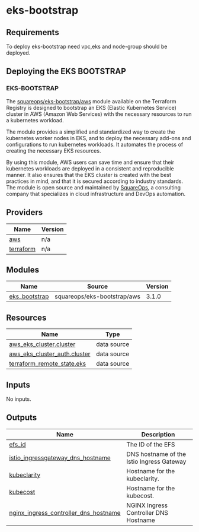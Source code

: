 # eks-bootstrap

<!-- BEGINNING OF PRE-COMMIT-TERRAFORM DOCS HOOK -->
## Requirements

To deploy eks-bootstrap need vpc,eks and node-group should be deployed.
## Deploying the EKS BOOTSTRAP
### EKS-BOOTSTRAP

The [squareops/eks-bootstrap/aws](https://registry.terraform.io/modules/squareops/eks-bootstrap/aws/latest) module available on the Terraform Registry is designed to bootstrap an EKS (Elastic Kubernetes Service) cluster in AWS (Amazon Web Services) with the necessary resources to run a kubernetes workload.

The module provides a simplified and standardized way to create the kubernetes worker nodes in EKS, and to deploy the necessary add-ons and configurations to run kubernetes workloads. It automates the process of creating the necessary EKS resources.

By using this module, AWS users can save time and ensure that their kubernetes workloads are deployed in a consistent and reproducible manner. It also ensures that the EKS cluster is created with the best practices in mind, and that it is secured according to industry standards. The module is open source and maintained by [SquareOps](https://squareops.com/), a consulting company that specializes in cloud infrastructure and DevOps automation.
## Providers

| Name | Version |
|------|---------|
| <a name="provider_aws"></a> [aws](#provider\_aws) | n/a |
| <a name="provider_terraform"></a> [terraform](#provider\_terraform) | n/a |

## Modules

| Name | Source | Version |
|------|--------|---------|
| <a name="module_eks_bootstrap"></a> [eks\_bootstrap](#module\_eks\_bootstrap) | squareops/eks-bootstrap/aws | 3.1.0 |

## Resources

| Name | Type |
|------|------|
| [aws_eks_cluster.cluster](https://registry.terraform.io/providers/hashicorp/aws/latest/docs/data-sources/eks_cluster) | data source |
| [aws_eks_cluster_auth.cluster](https://registry.terraform.io/providers/hashicorp/aws/latest/docs/data-sources/eks_cluster_auth) | data source |
| [terraform_remote_state.eks](https://registry.terraform.io/providers/hashicorp/terraform/latest/docs/data-sources/remote_state) | data source |

## Inputs

No inputs.

## Outputs

| Name | Description |
|------|-------------|
| <a name="output_efs_id"></a> [efs\_id](#output\_efs\_id) | The ID of the EFS |
| <a name="output_istio_ingressgateway_dns_hostname"></a> [istio\_ingressgateway\_dns\_hostname](#output\_istio\_ingressgateway\_dns\_hostname) | DNS hostname of the Istio Ingress Gateway |
| <a name="output_kubeclarity"></a> [kubeclarity](#output\_kubeclarity) | Hostname for the kubeclarity. |
| <a name="output_kubecost"></a> [kubecost](#output\_kubecost) | Hostname for the kubecost. |
| <a name="output_nginx_ingress_controller_dns_hostname"></a> [nginx\_ingress\_controller\_dns\_hostname](#output\_nginx\_ingress\_controller\_dns\_hostname) | NGINX Ingress Controller DNS Hostname |
<!-- END OF PRE-COMMIT-TERRAFORM DOCS HOOK -->
